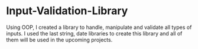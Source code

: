 # Input-Validation-Library
Using OOP, I created a library to handle, manipulate and validate all types of inputs.
I used the last string, date libraries to create this library and all of them will be used in the upcoming projects.
